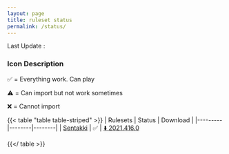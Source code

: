 ```yaml
---
layout: page
title: ruleset status
permalink: /status/
---
```


Last Update : 

### Icon Description

✅ = Everything work. Can play

⚠️ = Can import but not work sometimes

❌ = Cannot import

<!-- Use table style from https://discourse.gohugo.io/t/how-to-customise-tables/15661 -->

{{< table "table table-striped" >}}
| Rulesets  | Status | Download |
|---------|--------|--------|
| [Sentakki](/posts/sentakki)  | ✅  | [⬇️ 2021.416.0](https://github.com/LumpBloom7/sentakki/releases/download/2021.416.0/osu.Game.Rulesets.Sentakki.dll)

{{</ table >}}